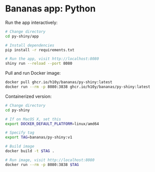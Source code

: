 # Bananas app: Python

Run the app interactively:

```bash
# Change directory
cd py-shiny/app

# Install dependencies
pip install -r requirements.txt

# Run the app, visit http://localhost:8080
shiny run --reload --port 8080
```

Pull and run Docker image:

```bash
docker pull ghcr.io/h10y/bananas/py-shiny:latest
docker run --rm -p 8080:3838 ghcr.io/h10y/bananas/py-shiny:latest
```

Containerized version:

```bash
# Change directory
cd py-shiny

# If on MacOS X, set this
export DOCKER_DEFAULT_PLATFORM=linux/amd64

# Specify tag
export TAG=bananas/py-shiny:v1

# Build image
docker build -t $TAG .

# Run image, visit http://localhost:8080
docker run --rm -p 8080:3838 $TAG
```
